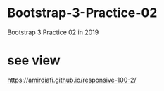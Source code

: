# Bootstrap-3-Practice-02
Bootstrap 3 Practice 02 in 2019
# see view
https://amirdiafi.github.io/responsive-100-2/
